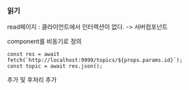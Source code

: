 ### 읽기

read페이지 : 클라이언트에서 인터렉션이 없다. -> 서버컴포넌트

component를 비동기로 정의

```
const res = await fetch(`http://localhost:9999/topics/${props.params.id}`);
const topic = await res.json();
```

추가 및 후처리 추가
